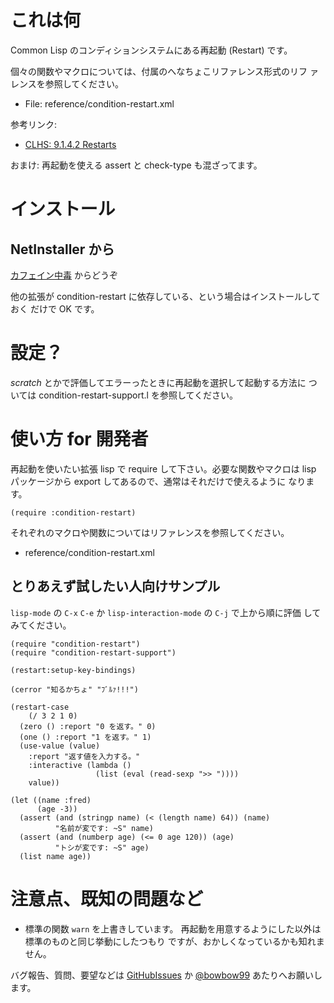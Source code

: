これは何
========
Common Lisp のコンディションシステムにある再起動 (Restart) です。

個々の関数やマクロについては、付属のへなちょこリファレンス形式のリフ
ァレンスを参照してください。

- File: reference/condition-restart.xml

参考リンク:
- [CLHS: 9.1.4.2 Restarts] 

  [CLHS: 9.1.4.2 Restarts]: http://www.lispworks.com/documentation/HyperSpec/Body/09_adb.htm

おまけ: 再起動を使える assert と check-type も混ざってます。

インストール
============

NetInstaller から
-----------------
[カフェイン中毒] からどうぞ

  [カフェイン中毒]: http://bowbow99.sakura.ne.jp/xyzzy/packages.l

他の拡張が condition-restart に依存している、という場合はインストールしておく
だけで OK です。

設定？
======
*scratch* とかで評価してエラーったときに再起動を選択して起動する方法に
ついては condition-restart-support.l を参照してください。

使い方 for 開発者
=================
再起動を使いたい拡張 lisp で require して下さい。必要な関数やマクロは
lisp パッケージから export してあるので、通常はそれだけで使えるように
なります。

    (require :condition-restart)

それぞれのマクロや関数についてはリファレンスを参照してください。

- reference/condition-restart.xml

とりあえず試したい人向けサンプル
--------------------------------
`lisp-mode` の `C-x` `C-e` か `lisp-interaction-mode` の `C-j` で上から順に評価
してみてください。

    (require "condition-restart")
    (require "condition-restart-support")
    
    (restart:setup-key-bindings)
    
    (cerror "知るかちょ" "ﾌﾞﾙｧ!!!")
    
    (restart-case
        (/ 3 2 1 0)
      (zero () :report "0 を返す。" 0)
      (one () :report "1 を返す。" 1)
      (use-value (value)
        :report "返す値を入力する。"
        :interactive (lambda ()
                       (list (eval (read-sexp ">> "))))
        value))
    
    (let ((name :fred)
          (age -3))
      (assert (and (stringp name) (< (length name) 64)) (name)
              "名前が変です: ~S" name)
      (assert (and (numberp age) (<= 0 age 120)) (age)
              "トシが変です: ~S" age)
      (list name age))

注意点、既知の問題など
======================
- 標準の関数 `warn` を上書きしています。
  再起動を用意するようにした以外は標準のものと同じ挙動にしたつもり
  ですが、おかしくなっているかも知れません。

バグ報告、質問、要望などは [GitHubIssues] か [@bowbow99] あたりへお願いします。

  [GitHubIssues]: http://github.com/bowbow99/xyzzy.condition-restart/issues
  [@bowbow99]: http://twitter.com/bowbow99
